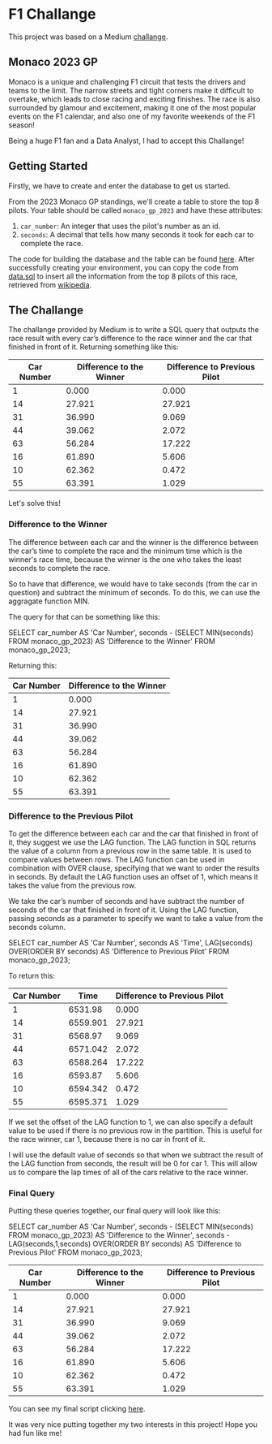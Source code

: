 # F1 Challange
This project was based on a Medium [challange](https://medium.com/@BetterEverythingsql-exercise-for-data-analysts-formula-1-data-f64a5b690a19).

## Monaco 2023 GP

Monaco is a unique and challenging F1 circuit that tests the drivers and teams to the limit. 
The narrow streets and tight corners make it difficult to overtake, which leads to close racing and exciting finishes. 
The race is also surrounded by glamour and excitement, making it one of the most popular events on the F1 calendar, and also one of my favorite weekends of the F1 season!

Being a huge F1 fan and a Data Analyst, I had to accept this Challange!

## Getting Started

Firstly, we have to create and enter the database to get us started.

From the 2023 Monaco GP standings, we'll create a table to store the top 8 pilots.
Your table should be called `monaco_gp_2023` and have these attributes:

1. `car_number`: An integer that uses the pilot's number as an id.
2. `seconds`: A decimal that tells how many seconds it took for each car to complete the race.

The code for building the database and the table can be found [here](schema.sql).
After successfully creating your environment, you can copy the code from [data.sql](data.sql) to insert all the information from the top 8 pilots of this race, retrieved from [wikipedia](https://en.wikipedia.org/wiki/2023_Monaco_Grand_Prix).

## The Challange

The challange provided by Medium is to write a SQL query that outputs the race result with every car’s difference to the race winner and the car that finished in front of it.
Returning something like this:

| Car Number | Difference to the Winner | Difference to Previous Pilot | 
|------------|--------------------------|------------------------------| 
| 1          |          0.000           |            0.000             | 
| 14         |          27.921          |            27.921            | 
| 31         |          36.990          |            9.069             | 
| 44         |          39.062          |            2.072             | 
| 63         |          56.284          |            17.222            | 
| 16         |          61.890          |            5.606             | 
| 10         |          62.362          |            0.472             | 
| 55         |          63.391          |            1.029             | 

Let's solve this!

### Difference to the Winner

The difference between each car and the winner is the difference between the car’s time to complete the race and the minimum time which is the winner's race time, because the winner is the one who takes the least seconds to complete the race.

So to have that difference, we would have to take seconds (from the car in question) and subtract the minimum of seconds. To do this, we can use the aggragate function MIN. 

The query for that can be something like this:

SELECT car_number AS 'Car Number', seconds - (SELECT MIN(seconds) FROM monaco_gp_2023) AS 'Difference to the Winner'
FROM monaco_gp_2023;

Returning this:

| Car Number | Difference to the Winner | 
|------------|--------------------------| 
| 1          |          0.000           |  
| 14         |          27.921          |     
| 31         |          36.990          |      
| 44         |          39.062          |       
| 63         |          56.284          |    
| 16         |          61.890          |
| 10         |          62.362          |
| 55         |          63.391          |    

### Difference to the Previous Pilot

To get the difference between each car and the car that finished in front of it, they suggest we use the LAG function. The LAG function in SQL returns the value of a column from a previous row in the same table. It is used to compare values between rows. The LAG function can be used in combination with OVER clause, specifying that we want to order the results in seconds. By default the LAG function uses an offset of 1, which means it takes the value from the previous row.

We take the car’s number of seconds and have subtract the number of seconds of the car that finished in front of it. Using the LAG function, passing seconds as a parameter to specify we want to take a value from the seconds column.

SELECT car_number AS 'Car Number', seconds AS 'Time',
LAG(seconds) OVER(ORDER BY seconds) AS 'Difference to Previous Pilot'
FROM monaco_gp_2023;

To return this:

| Car Number |      Time     | Difference to Previous Pilot | 
|------------|---------------|------------------------------| 
| 1          |    6531.98    |            0.000             | 
| 14         |    6559.901   |            27.921            | 
| 31         |    6568.97    |            9.069             | 
| 44         |    6571.042   |            2.072             | 
| 63         |    6588.264   |            17.222            | 
| 16         |    6593.87    |            5.606             | 
| 10         |    6594.342   |            0.472             | 
| 55         |    6595.371   |            1.029             | 

If we set the offset of the LAG function to 1, we can also specify a default value to be used if there is no previous row in the partition. This is useful for the race winner, car 1, because there is no car in front of it.

I will use the default value of seconds so that when we subtract the result of the LAG function from seconds, the result will be 0 for car 1. This will allow us to compare the lap times of all of the cars relative to the race winner.

### Final Query

Putting these queries together, our final query will look like this:

SELECT car_number AS 'Car Number', 
seconds - (SELECT MIN(seconds) FROM monaco_gp_2023) AS 'Difference to the Winner',
seconds - LAG(seconds,1,seconds) OVER(ORDER BY seconds) AS 'Difference to Previous Pilot' 
FROM monaco_gp_2023;

| Car Number | Difference to the Winner | Difference to Previous Pilot | 
|------------|--------------------------|------------------------------| 
| 1          |          0.000           |            0.000             | 
| 14         |          27.921          |            27.921            | 
| 31         |          36.990          |            9.069             | 
| 44         |          39.062          |            2.072             | 
| 63         |          56.284          |            17.222            | 
| 16         |          61.890          |            5.606             | 
| 10         |          62.362          |            0.472             | 
| 55         |          63.391          |            1.029             |

You can see my final script clicking [here](script.sql).

It was very nice putting together my two interests in this project! Hope you had fun like me!

